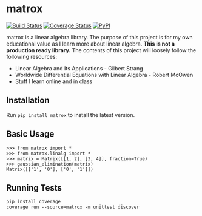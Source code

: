 # matrox

[![Build Status](https://travis-ci.org/rkty13/matrox.svg?branch=master)](https://travis-ci.org/rkty13/matrox) [![Coverage Status](https://coveralls.io/repos/github/rkty13/matrox/badge.svg?branch=master)](https://coveralls.io/github/rkty13/matrox?branch=master) [![PyPI](https://img.shields.io/pypi/pyversions/matrox.svg)](https://pypi.python.org/pypi/matrox)

matrox is a linear algebra library. The purpose of this project is for my own educational value as I learn more about linear algebra. **This is not a production ready library.** The contents of this project will loosely follow the following resources:

* Linear Algebra and Its Applications - Gilbert Strang
* Worldwide Differential Equations with Linear Algebra - Robert McOwen
* Stuff I learn online and in class

## Installation

Run `pip install matrox` to install the latest version.

## Basic Usage

```
>>> from matrox import *
>>> from matrox.linalg import *
>>> matrix = Matrix([[1, 2], [3, 4]], fraction=True)
>>> gaussian_elimination(matrix)
Matrix([['1', '0'], ['0', '1']])
```

## Running Tests

```
pip install coverage
coverage run --source=matrox -m unittest discover
```

